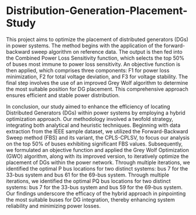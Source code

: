 # Distribution-Generation-Placement-Study

This project aims to optimize the placement of distributed generators (DGs) in 
power systems. The method begins with the application of the forward-backward 
sweep algorithm on reference data. The output is then fed into the Combined 
Power Loss Sensitivity function, which selects the top 50% of buses most 
immune to power loss sensitivity. An objective function is then applied, which 
comprises three components: F1 for power loss minimization, F2 for total 
voltage deviation, and F3 for voltage stability. The final step involves the use of 
an improved Grey Wolf algorithm to determine the most suitable position for DG 
placement. This comprehensive approach ensures efficient and stable power 
distribution.

In conclusion, our study aimed to enhance the efficiency of locating Distributed 
Generators (DGs) within power systems by employing a hybrid optimization 
approach. Our methodology involved a twofold strategy, integrating both 
analytical and heuristic techniques. Beginning with data extraction from the 
IEEE sample dataset, we utilized the Forward-Backward Sweep method (FBS) 
and its variant, the CPLS-CPLSV, to focus our analysis on the top 50% of buses 
exhibiting significant FBS values.
Subsequently, we formulated an objective function and applied the Grey Wolf 
Optimization (GWO) algorithm, along with its improved version, to iteratively 
optimize the placement of DGs within the power network. Through multiple 
iterations, we identified the optimal P bus locations for two distinct systems: bus 7 
for the 33-bus system and bus 61 for the 69-bus system. Through multiple 
iterations, we identified the optimal PQ bus locations for two distinct systems: bus 7 
for the 33-bus system and bus 59 for the 69-bus system.
Our findings underscore the efficacy of the hybrid approach in pinpointing the 
most suitable buses for DG integration, thereby enhancing system reliability and 
minimizing power losses. 
